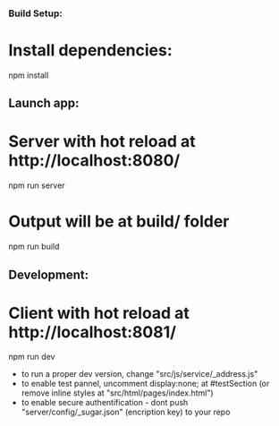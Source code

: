 ### Build Setup:
# Install dependencies:
npm install

## Launch app:
# Server with hot reload at http://localhost:8080/
npm run server
# Output will be at build/ folder
npm run build

## Development:
# Client with hot reload at http://localhost:8081/
npm run dev

- to run a proper dev version, change "src/js/service/_address.js"
- to enable test pannel, uncomment display:none; at #testSection (or remove inline styles at "src/html/pages/index.html")
- to enable secure authentification - dont push "server/config/_sugar.json" (encription key) to your repo

```
